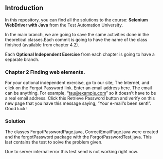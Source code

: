 ## Introduction 

In this repository, you can find all the solutions to the
course: **Selenium WebDriver with Java** from the Test
Automation University. 

In the main branch, we are going to save the same activities
done in the theoretical classes.Each commit is going to have
the name of the class finished (available from chapter 4.2).

Each **Optional Independent Exercise** from each chapter is going to 
have a separate branch.

### Chapter 2 Finding web elements.
For your optional independent exercise, go to our site, 
The Internet, and click on the Forgot Password link.
Enter an email address here. The email can be anything.
For example, “tau@example.com” so it doesn't have to be a real 
email address.
Click this Retrieve Password button and verify on this new page
that you have this message saying, “Your e-mail's been sent!”.
Good luck!

### Solution
The classes ForgotPasswordPage.java, CorrectEmailPage.java were
created and the forgotPassword package with the ForgotPasswordTest.java.
This last contains the test to solve the problem given.

Due to server
internal error this test send is not working right now.